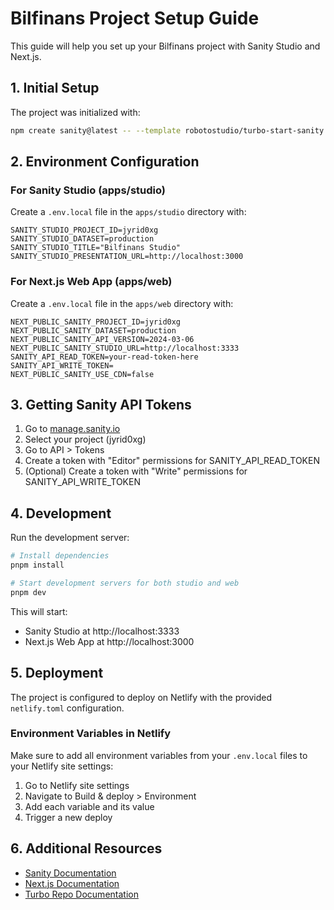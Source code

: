 # Bilfinans Project Setup Guide

This guide will help you set up your Bilfinans project with Sanity Studio and Next.js.

## 1. Initial Setup

The project was initialized with:

```bash
npm create sanity@latest -- --template robotostudio/turbo-start-sanity --project jyrid0xg --dataset production
```

## 2. Environment Configuration

### For Sanity Studio (apps/studio)

Create a `.env.local` file in the `apps/studio` directory with:

```
SANITY_STUDIO_PROJECT_ID=jyrid0xg
SANITY_STUDIO_DATASET=production
SANITY_STUDIO_TITLE="Bilfinans Studio"
SANITY_STUDIO_PRESENTATION_URL=http://localhost:3000
```

### For Next.js Web App (apps/web)

Create a `.env.local` file in the `apps/web` directory with:

```
NEXT_PUBLIC_SANITY_PROJECT_ID=jyrid0xg
NEXT_PUBLIC_SANITY_DATASET=production
NEXT_PUBLIC_SANITY_API_VERSION=2024-03-06
NEXT_PUBLIC_SANITY_STUDIO_URL=http://localhost:3333
SANITY_API_READ_TOKEN=your-read-token-here
SANITY_API_WRITE_TOKEN=
NEXT_PUBLIC_SANITY_USE_CDN=false
```

## 3. Getting Sanity API Tokens

1. Go to [manage.sanity.io](https://manage.sanity.io)
2. Select your project (jyrid0xg)
3. Go to API > Tokens
4. Create a token with "Editor" permissions for SANITY_API_READ_TOKEN
5. (Optional) Create a token with "Write" permissions for SANITY_API_WRITE_TOKEN

## 4. Development

Run the development server:

```bash
# Install dependencies
pnpm install

# Start development servers for both studio and web
pnpm dev
```

This will start:
- Sanity Studio at http://localhost:3333
- Next.js Web App at http://localhost:3000

## 5. Deployment

The project is configured to deploy on Netlify with the provided `netlify.toml` configuration.

### Environment Variables in Netlify

Make sure to add all environment variables from your `.env.local` files to your Netlify site settings:

1. Go to Netlify site settings
2. Navigate to Build & deploy > Environment
3. Add each variable and its value
4. Trigger a new deploy

## 6. Additional Resources

- [Sanity Documentation](https://www.sanity.io/docs)
- [Next.js Documentation](https://nextjs.org/docs)
- [Turbo Repo Documentation](https://turbo.build/repo/docs)
